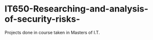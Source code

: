 # IT650-Researching-and-analysis-of-security-risks-
Projects done in course taken in Masters of I.T. 
